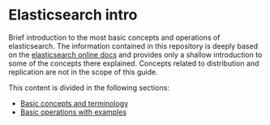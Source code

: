 # Elasticsearch intro

Brief introduction to the most basic concepts and operations of elasticsearch.
The information contained in this repository is deeply based on the [elasticsearch online docs](http://www.elasticsearch.org/guide/en/elasticsearch/reference/current/index.html) and provides only a shallow introduction to some of the concepts there explained.
Concepts related to distribution and replication are not in the scope of this guide.

This content is divided in the following sections:

- [Basic concepts and terminology](basic_concepts.md)
- [Basic operations with examples](basic_operations_intro.md)
